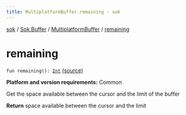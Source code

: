 ```yaml
---
title: MultiplatformBuffer.remaining - sok
---
```


[sok](../../index.html) / [Sok.Buffer](../index.html) / [MultiplatformBuffer](index.html) / [remaining](./remaining.html)

# remaining

`fun remaining(): `[`Int`](https://kotlinlang.org/api/latest/jvm/stdlib/kotlin/-int/index.html) [(source)](https://github.com/SeekDaSky/Sok/tree/master/common/sok-common/src/Sok/Buffer/MultiplatformBuffer.kt#L439)

**Platform and version requirements:** Common

Get the space available between the cursor and the limit of the buffer

**Return**
space available between the cursor and the limit

